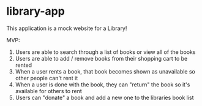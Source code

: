# library-app

This application is a mock website for a Library!

MVP:
  1. Users are able to search through a list of books or view all of the books
  2. Users are able to add / remove books from their shopping cart to be rented
  3. When a user rents a book, that book becomes shown as unavailable so other people can't rent it
  4. When a user is done with the book, they can "return" the book so it's available for others to rent
  5. Users can "donate" a book and add a new one to the libraries book list
